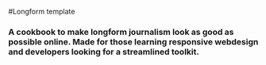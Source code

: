 #Longform template
### A cookbook to make longform journalism look as good as possible online. Made for those learning responsive webdesign and developers looking for a streamlined toolkit.

